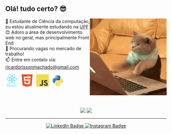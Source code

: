 ## Olá! tudo certo? 😎

<img src="giphy.gif" width="240px" align="right">

🌱 Estudante de Ciência da computação, eu estou atualmente estudando na [UPF](https://www.upf.br/)<br>
😊 Adoro a área de desenvolvimento web no geral, mas principalmente Front End<br>
🔭 Procurando vagas no mercado de trabalho!<br>
📫 Entre em contato via: [ricardorissonmachado@gmail.com](mailto:ricardorissonmachado@gmail.com)

<div align="left">
  <img src="https://github.com/devicons/devicon/blob/master/icons/react/react-original-wordmark.svg" title="React" alt="React" width="40" height="40"/>&nbsp;
  <img src="https://github.com/devicons/devicon/blob/master/icons/html5/html5-original.svg" title="HTML5" alt="HTML" width="40" height="40"/>&nbsp;
  <img src="https://github.com/devicons/devicon/blob/master/icons/javascript/javascript-original.svg" title="JavaScript" alt="JavaScript" width="40" height="40"/>&nbsp;
  <img src="https://github.com/devicons/devicon/blob/master/icons/python/python-original.svg" title="Python" alt="Python" width="40" height="40"/>&nbsp;
</div>

<br><br>

<div align="center">
  <img src="https://github-readme-stats.vercel.app/api/top-langs/?username=RicardoRisson&show_icons=true&theme=bear&count_private=true" height="200em"/>
  <img src="https://github-readme-stats.vercel.app/api?username=RicardoRisson&show_icons=true&theme=bear&count_private=true" height="200em"/>
</div>

***

<div align="center">
  <a href="https://www.linkedin.com/in/ricardo-risson-machado-034a141b6/">
    <img src="https://img.shields.io/badge/LinkedIn-blue?style=for-the-badge&logo=linkedin&logoColor=white" alt="LinkedIn Badge"/>
  </a>
  <a href="https://www.instagram.com/ricardo_risson/">
    <img src="https://img.shields.io/badge/Instagram-E4405F?style=for-the-badge&logo=instagram&logoColor=white" alt="Instagram Badge"/>
  </a>
</div>
